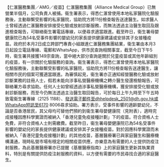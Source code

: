 【仁滙醫務集團／AMG／疫苗】仁滙醫務集團（Alliance Medical Group）已無營業半個月，公司負責人被捕。衞生署表示，得悉仁滙曾使用本地私家醫院化驗服務後，主動聯繫受影響的私家醫院，協助院方將11份檢查報告送達醫生。如求醫人士曾經透過仁滙醫務安排接受化驗或放射診斷服務，而無法透過主治醫生取回及跟進檢查報告，可聯絡衞生署電話專線，以便尋求適當跟進。截至昨日，衞生署母嬰健康院已為54名受事件影響的嬰幼兒的家長提供健康建議或安排其子女接種疫苗。政府於本月2日成立跨部門專責小組跟進仁滙醫務集團結業，衞生署由本月3日起設立電話專線、電郵和WhatsApp，供市民查詢相關事宜，截至今日下午5時，衞生署共接獲149宗查詢，當中絕大部分查詢是關於兒童疫苗或其他年齡組別的疫苗，有一宗關於化驗服務的查詢。衞生署表示，得悉仁滙曾使用本地私家醫院化驗服務後，主動聯繫受影響的私家醫院，協助院方將11份檢查報告送達醫生，讓相關市民的個案可獲適當跟進。為審慎起見，衞生署亦正通知經營醫務化驗或放射診斷業務的註冊人士，假若未能向涉事私營醫療機構之轉介醫生發還檢驗報告，可聯絡署方尋求協助。任何人士如曾經透過涉事私營醫療機構，獲安排接受化驗或放射診斷服務，而至今仍無法透過主治醫生取回報告，可於每日上午九時至下午五時致電衞生署專線（2125 1188）、發送電子郵件至dhhelpdesk_2501@dh.gov.hk或WhatsApp短訊至6170 8006尋求協助。署方表示，受事件影響的適齡嬰幼兒，不論是否香港居民，其父母均可替他們預約到衞生署母嬰健康院（見附表），適時完成接種因應科學實證而被納入「香港兒童免疫接種計劃」下的疫苗。符合資格人士免費，非符合資格人士則需繳費。截至昨日，衞生署母嬰健康院已為54名受事件影響的嬰幼兒的家長提供健康建議或安排其子女接種疫苗。對於因應科學實證而未被納入「香港兒童免疫接種計劃」的其他疫苗，基層醫療署已與家庭醫生和醫療機構溝通，現時私營市場有穩定的相關疫苗供應，亦樂意為有需要的人士提供防疫注射服務，為此基層醫療署亦已提醒《基層醫療指南》上的家庭醫生更新其執業資料，特別是有關提供防疫注射服務的資料，以方便有需要的市民尋找合適的家庭醫生。